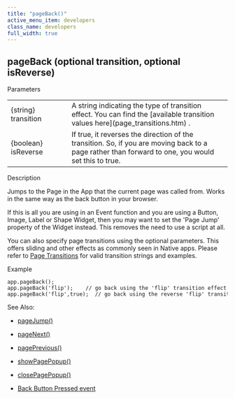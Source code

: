 ```yaml
---
title: "pageBack()"
active_menu_item: developers
class_name: developers
full_width: true
---
```



## pageBack (optional transition, optional isReverse)

Parameters

<table>
<tr>
<td width="164">
{string} transition

</td>
<td width="12">
</td>
<td width="717">
A string indicating the type of transition effect. You can find the [available transition values here](page_transitions.htm) .

</td>
</tr>
<tr>
<td width="164">
{boolean} isReverse

</td>
<td width="12">
</td>
<td width="717">
If true, it reverses the direction of the transition. So, if you are moving back to a page rather than forward to one, you would set this to true.

</td>
</tr>
</table>

Description

Jumps to the Page in the App that the current page was called from. Works in the same way as the back button in your browser.

If this is all you are using in an Event function and you are using a Button, Image, Label or Shape Widget, then you may want to set the 'Page Jump' property of the Widget instead. This removes the need to use a script at all.

You can also specify page transitions using the optional parameters. This offers sliding and other effects as commonly seen in Native apps. Please refer to [Page Transitions](page_transitions.htm) for valid transition strings and examples.

Example

    app.pageBack();
    app.pageBack('flip');    // go back using the 'flip' transition effect
    app.pageBack('flip',true);  // go back using the reverse 'flip' transition effect
   

See Also:

 - [pageJump()](pagejump.htm)

 - [pageNext()](pagenext.htm)

 - [pagePrevious()](pageprevious.htm)

 - [showPagePopup()](showpagepopup.htm)

 - [closePagePopup()](closepagepopup.htm)

 - [Back Button Pressed event](../../../widget-properties-events/events/event-reference-list/mobile-native-app-events.htm)

